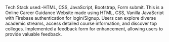 Tech Stack used:-HTML, CSS, JavaScript, Bootstrap, Form submit.
This is a Online Career Guidance Website made using HTML, CSS, Vanilla JavaScript with Firebase authentication for login/Signup. 
Users can explore diverse academic streams, access detailed course information, and discover top colleges. 
Implemented a feedback form for enhancement, allowing users to provide valuable feedback.
